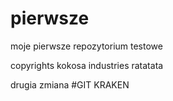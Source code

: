 # pierwsze
moje pierwsze repozytorium testowe

copyrights kokosa industries ratatata

drugia zmiana #GIT KRAKEN
